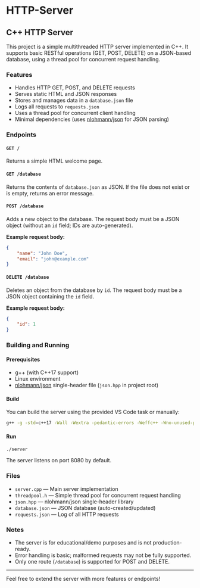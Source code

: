 # HTTP-Server
## C++ HTTP Server

This project is a simple multithreaded HTTP server implemented in C++. It supports basic RESTful operations (GET, POST, DELETE) on a JSON-based database, using a thread pool for concurrent request handling.

### Features
- Handles HTTP GET, POST, and DELETE requests
- Serves static HTML and JSON responses
- Stores and manages data in a `database.json` file
- Logs all requests to `requests.json`
- Uses a thread pool for concurrent client handling
- Minimal dependencies (uses [nlohmann/json](https://github.com/nlohmann/json) for JSON parsing)

### Endpoints
#### `GET /`
Returns a simple HTML welcome page.

#### `GET /database`
Returns the contents of `database.json` as JSON. If the file does not exist or is empty, returns an error message.

#### `POST /database`
Adds a new object to the database. The request body must be a JSON object (without an `id` field; IDs are auto-generated).

**Example request body:**
```json
{
	"name": "John Doe",
	"email": "john@example.com"
}
```

#### `DELETE /database`
Deletes an object from the database by `id`. The request body must be a JSON object containing the `id` field.

**Example request body:**
```json
{
	"id": 1
}
```

### Building and Running
#### Prerequisites
- g++ (with C++17 support)
- Linux environment
- [nlohmann/json](https://github.com/nlohmann/json) single-header file (`json.hpp` in project root)

#### Build
You can build the server using the provided VS Code task or manually:

```bash
g++ -g -std=c++17 -Wall -Wextra -pedantic-errors -Weffc++ -Wno-unused-parameter -fsanitize=undefined,address *.cpp -o server -pthread
```

#### Run

```bash
./server
```
The server listens on port 8080 by default.

### Files
- `server.cpp` — Main server implementation
- `threadpool.h` — Simple thread pool for concurrent request handling
- `json.hpp` — nlohmann/json single-header library
- `database.json` — JSON database (auto-created/updated)
- `requests.json` — Log of all HTTP requests

### Notes
- The server is for educational/demo purposes and is not production-ready.
- Error handling is basic; malformed requests may not be fully supported.
- Only one route (`/database`) is supported for POST and DELETE.

---
Feel free to extend the server with more features or endpoints!
